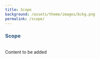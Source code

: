 ```yaml
---
title: Scope
background: /assets/theme/images/bckg.png
permalink: /scope/
---
```



### **<span style="color:#2B547E">Scope</span>**
\
Content to be added
